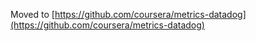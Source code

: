 Moved to [https://github.com/coursera/metrics-datadog](https://github.com/coursera/metrics-datadog)
